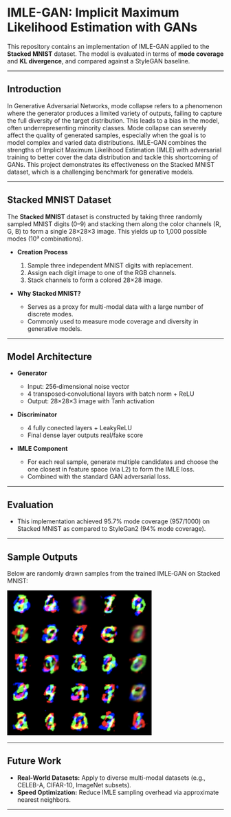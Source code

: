 # IMLE-GAN: Implicit Maximum Likelihood Estimation with GANs

This repository contains an implementation of IMLE-GAN applied to the **Stacked MNIST** dataset. The model is evaluated in terms of **mode coverage** and **KL divergence**, and compared against a StyleGAN baseline.

---

## Introduction
In Generative Adversarial Networks, mode collapse refers to a phenomenon where the generator produces a limited variety of outputs, failing to capture the full diversity of the target distribution. This leads to a bias in the model, often underrepresenting minority classes. Mode collapse can severely affect the quality of generated samples, especially when the goal is to model complex and varied data distributions. IMLE-GAN combines the strengths of Implicit Maximum Likelihood Estimation (IMLE) with adversarial training to better cover the data distribution and tackle this shortcoming of GANs. This project demonstrates its effectiveness on the Stacked MNIST dataset, which is a challenging benchmark for generative models.

---

## Stacked MNIST Dataset

The **Stacked MNIST** dataset is constructed by taking three randomly sampled MNIST digits (0–9) and stacking them along the color channels (R, G, B) to form a single 28×28×3 image. This yields up to 1,000 possible modes (10³ combinations).

- **Creation Process**  
  1. Sample three independent MNIST digits with replacement.  
  2. Assign each digit image to one of the RGB channels.  
  3. Stack channels to form a colored 28×28 image.  

- **Why Stacked MNIST?**  
  - Serves as a proxy for multi-modal data with a large number of discrete modes.  
  - Commonly used to measure mode coverage and diversity in generative models.

---

## Model Architecture

- **Generator**  
  - Input: 256‑dimensional noise vector  
  - 4 transposed‑convolutional layers with batch norm + ReLU  
  - Output: 28×28×3 image with Tanh activation  

- **Discriminator**  
  - 4 fully conected layers  + LeakyReLU  
  - Final dense layer outputs real/fake score  

- **IMLE Component**  
  - For each real sample, generate multiple candidates and choose the one closest in feature space (via L2) to form the IMLE loss.  
  - Combined with the standard GAN adversarial loss.


---

## Evaluation 
- This implementation achieved 95.7% mode coverage (957/1000) on Stacked MNIST as compared to StyleGan2 (94% mode coverage). 

---

## Sample Outputs

Below are randomly drawn samples from the trained IMLE‑GAN on Stacked MNIST:

![IMLE-GAN Samples](sample_imle_gan.png)


---

## Future Work

- **Real-World Datasets:** Apply to diverse multi-modal datasets (e.g., CELEB-A, CIFAR-10, ImageNet subsets).  
- **Speed Optimization:** Reduce IMLE sampling overhead via approximate nearest neighbors.
---


